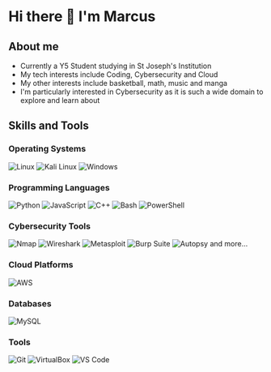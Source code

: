 # Hi there 👋 I'm Marcus

## About me
* Currently a Y5 Student studying in St Joseph's Institution
* My tech interests include Coding, Cybersecurity and Cloud
* My other interests include basketball, math, music and manga
* I'm particularly interested in Cybersecurity as it is such a wide domain to explore and learn about

## Skills and Tools

### Operating Systems

![Linux](https://img.shields.io/badge/-Linux-FCC624?logo=linux&logoColor=000000)
![Kali Linux](https://img.shields.io/badge/-Kali%20Linux-557C94?logo=kalilinux&logoColor=ffffff)
![Windows](https://img.shields.io/badge/-Windows-0078D6?logo=windows&logoColor=ffffff)

### Programming Languages

![Python](https://img.shields.io/badge/-Python-3776AB?logo=python&logoColor=ffffff)
![JavaScript](https://img.shields.io/badge/-JavaScript-F7DF1E?logo=javascript&logoColor=000000)
![C++](https://img.shields.io/badge/-C++-00599C?logo=c%2B%2B&logoColor=ffffff)
![Bash](https://img.shields.io/badge/-Bash-4EAA25?logo=gnu-bash&logoColor=ffffff)
![PowerShell](https://img.shields.io/badge/-PowerShell-5391FE?logo=powershell&logoColor=ffffff)

### Cybersecurity Tools

![Nmap](https://img.shields.io/badge/-Nmap-4682B4?logo=nmap&logoColor=ffffff)
![Wireshark](https://img.shields.io/badge/-Wireshark-1679A7?logo=wireshark&logoColor=ffffff)
![Metasploit](https://img.shields.io/badge/-Metasploit-000000?logo=metasploit&logoColor=ffffff)
![Burp Suite](https://img.shields.io/badge/-Burp%20Suite-FF4400?logo=burp-suite&logoColor=ffffff)
![Autopsy](https://img.shields.io/badge/-Autopsy-0096D6?logo=autopsy&logoColor=ffffff)
and more...

### Cloud Platforms

![AWS](https://img.shields.io/badge/-AWS-232F3E?logo=amazon-aws&logoColor=ffffff)

### Databases

![MySQL](https://img.shields.io/badge/-MySQL-4479A1?logo=mysql&logoColor=ffffff)

### Tools

![Git](https://img.shields.io/badge/-Git-F05032?logo=git&logoColor=ffffff)
![VirtualBox](https://img.shields.io/badge/-VirtualBox-183A61?logo=virtualbox&logoColor=ffffff)
![VS Code](https://img.shields.io/badge/-VS%20Code-007ACC?logo=visual-studio-code&logoColor=ffffff)

